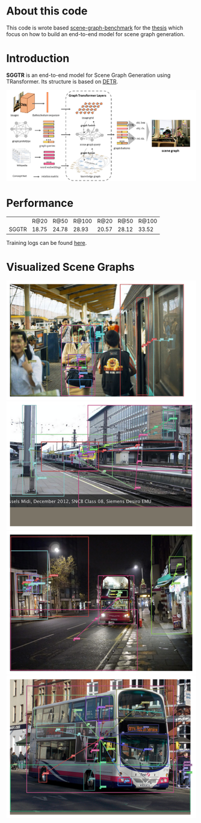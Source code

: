 # About this code

This code is wrote based [scene-graph-benchmark](https://github.com/KaihuaTang/Scene-Graph-Benchmark.pytorch) for the [thesis](https://nbviewer.jupyter.org/github/MoChen-bop/SGGTR/blob/main/__old__/pdf/thesis.pdf) which focus on how to build an end-to-end model for scene graph generation.

# Introduction

**SGGTR** is an end-to-end model for Scene Graph Generation using TRansformer. Its structure is based on [DETR](https://arxiv.org/abs/2005.12872).

![main_pipeline](images/main_pipeline.png)

# Performance

|       |       |       |       |       |       |       |
| ----- | ----- | ----- | ----- | ----- | ----- | ----- |
|       | R@20  | R@50  | R@100 | R@20  | R@50  | R@100 |
| SGGTR | 18.75 | 24.78 | 28.93 | 20.57 | 28.12 | 33.52 |



Training logs can be found [here](https://github.com/MoChen-bop/SGGTR/blob/main/__old__/pdf/experiments.pdf).

# Visualized Scene Graphs

![152_0247_pred](images/152_0247_pred.png)
![152_0039_pred](images/152_0039_pred.png)
![152_0086_pred](images/152_0086_pred.png)
![152_0186_pred](images/152_0186_pred.png)
